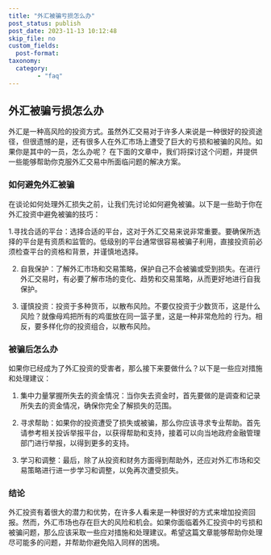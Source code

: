 ```yaml
---
title: "外汇被骗亏损怎么办"
post_status: publish
post_date: 2023-11-13 10:12:48
skip_file: no
custom_fields: 
  post-format: 
taxonomy:
  category:
        - "faq"
---
```


## 外汇被骗亏损怎么办

外汇是一种高风险的投资方式。虽然外汇交易对于许多人来说是一种很好的投资途径，但很遗憾的是，还有很多人在外汇市场上遭受了巨大的亏损和被骗的风险。如果你是其中的一员，怎么办呢？ 在下面的文章中，我们将探讨这个问题，并提供一些能够帮助你克服外汇交易中所面临问题的解决方案。

### 如何避免外汇被骗

在谈论如何处理外汇损失之前，让我们先讨论如何避免被骗。以下是一些助于你在外汇投资中避免被骗的技巧：

1.寻找合适的平台：选择合适的平台，这对于外汇交易来说非常重要。要确保所选择的平台是有资质和监管的。低级别的平台通常很容易被骗子利用，直接投资前必须检查平台的资格和背景，并谨慎地选择。

2. 自我保护：了解外汇市场和交易策略，保护自己不会被骗或受到损失。在进行外汇交易时，有必要了解市场的变化、趋势和交易策略，从而更好地进行自我保护。

3. 谨慎投资：投资于多种货币，以散布风险。不要仅投资于少数货币，这是什么风险？就像母鸡把所有的鸡蛋放在同一篮子里，这是一种非常危险的 行为。相反，要多样化你的投资组合，以散布风险。

### 被骗后怎么办

如果你已经成为了外汇投资的受害者，那么接下来要做什么？以下是一些应对措施和处理建议：

1. 集中力量掌握所失去的资金情况：当你失去资金时，首先要做的是调查和记录所失去的资金情况，确保你完全了解损失的范围。

2. 寻求帮助：如果你的投资遭受了损失或被骗，那么你应该寻求专业帮助。首先请参考相关投诉举报平台，以获得帮助和支持，接着可以向当地政府金融管理部门进行举报，以得到更多的支持。

3. 学习和调整：最后，除了从投资和财务方面得到帮助外，还应对外汇市场和交易策略进行进一步学习和调整，以免再次遭受损失。

### 结论

外汇投资有着很大的潜力和优势，在许多人看来是一种很好的方式来增加投资回报。然而，外汇市场也存在巨大的风险和机会。如果你面临着外汇投资中的亏损和被骗问题，那么应该采取一些应对措施和处理建议。希望这篇文章能够帮助你处理尽可能多的问题，并帮助你避免陷入同样的困境。
